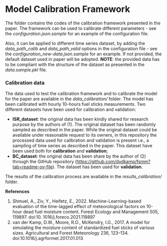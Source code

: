 # Model Calibration Framework
The folder contains the codes of the calibration framework presented in the paper. The framework can be used to calibrate different parameters - see the *configuration.json.sample* for an example of the configuration file.

Also, it can be applied to different time series dataset, by adding the *data_path_calib* and *data_path_valid* options in the configuration file - see the *configuration_new-data.json.sample* for an example. If not provided, the default dataset used in paper will be adopted.
**NOTE**: the provided data has to be compliant with the structure of the dataset as presented in the *data.sample.pkl* file.


### Calibration data 
The data used to test the calibration framework and to calibrate the model for the paper are available in the *data_calibration/* folder.
The model has been calibrated with hourly 10-hours fuel sticks measurements. Two different datasets have been used for calibration and validation:
* **ISR_dataset**: the original data has been kindly shared for research purpose by the authors of (1). The original dataset has been randomly sampled as described in the paper. While the original dataset could be available under reasonable request to its owners, in this repository the processed data used for calibration and validation is present i.e., a sampling of time series as described in the paper. This dataset have been used both for **calibration** and **validation**;
* **BC_dataset**: the original data has been share by the author of (2) through the GitHub repository (https://github.com/dvdkamp/fsmm?tab=readme-ov-file). The dataset has been used for **validation**.

The results of the calibration process are available in the *results_calibration/* folder.


**References**
1. Shmuel, A., Ziv, Y., Heifetz, E., 2022. Machine-Learning-based evaluation of the time-lagged effect of meteorological factors on 10-hour dead fuel moisture content. Forest Ecology and Management 505, 119897. doi:10. 1016/j.foreco.2021.119897
2. van der Kamp, D.W., Moore, R.D., McKendry, I.G., 2017. A model for simulating the moisture content of standardized fuel sticks of various sizes. Agricultural and Forest Meteorology 236, 123–134. doi:10.1016/j.agrformet.2017.01.013

